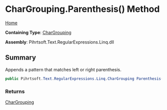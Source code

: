 # CharGrouping\.Parenthesis\(\) Method

[Home](../../../../../../README.md)

**Containing Type**: [CharGrouping](../README.md)

**Assembly**: Pihrtsoft\.Text\.RegularExpressions\.Linq\.dll

## Summary

Appends a pattern that matches left or right parenthesis\.

```csharp
public Pihrtsoft.Text.RegularExpressions.Linq.CharGrouping Parenthesis()
```

### Returns

[CharGrouping](../README.md)

